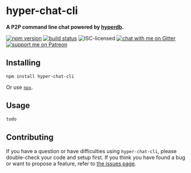 # hyper-chat-cli

**A P2P command line chat powered by [hyperdb](https://github.com/mafintosh/hyperdb).**

[![npm version](https://img.shields.io/npm/v/hyper-chat-cli.svg)](https://www.npmjs.com/package/hyper-chat-cli)
[![build status](https://api.travis-ci.org/derhuerst/hyper-chat-cli.svg?branch=master)](https://travis-ci.org/derhuerst/hyper-chat-cli)
![ISC-licensed](https://img.shields.io/github/license/derhuerst/hyper-chat-cli.svg)
[![chat with me on Gitter](https://img.shields.io/badge/chat%20with%20me-on%20gitter-512e92.svg)](https://gitter.im/derhuerst)
[![support me on Patreon](https://img.shields.io/badge/support%20me-on%20patreon-fa7664.svg)](https://patreon.com/derhuerst)


## Installing

```shell
npm install hyper-chat-cli
```

Or use [`npx`](https://npmjs.com/package/npx).


## Usage

```js
todo
```


## Contributing

If you have a question or have difficulties using `hyper-chat-cli`, please double-check your code and setup first. If you think you have found a bug or want to propose a feature, refer to [the issues page](https://github.com/derhuerst/hyper-chat-cli/issues).
